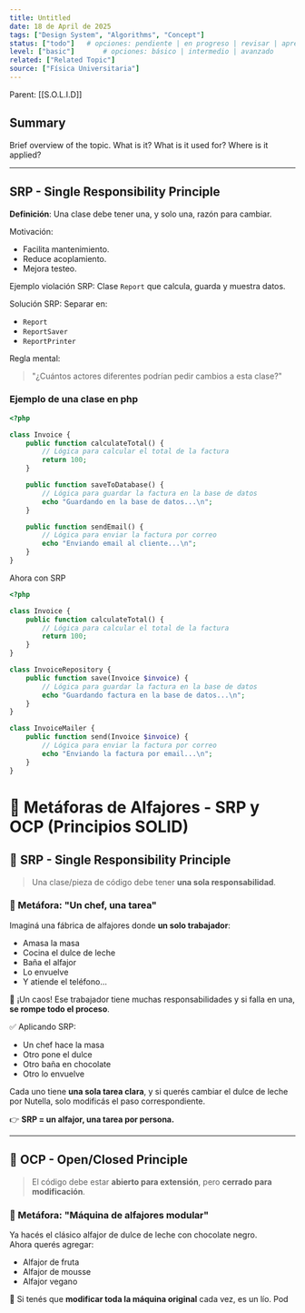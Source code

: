 ```yaml
---
title: Untitled
date: 18 de April de 2025
tags: ["Design System", "Algorithms", "Concept"]
status: ["todo"]   # opciones: pendiente | en progreso | revisar | aprendido | actualizar | archivado
level: ["basic"]       # opciones: básico | intermedio | avanzado
related: ["Related Topic"]
source: ["Física Universitaria"]
---
```


Parent: [[S.O.L.I.D]]
## Summary
Brief overview of the topic. What is it? What is it used for? Where is it applied?

---
## SRP - Single Responsibility Principle

**Definición**: Una clase debe tener una, y solo una, razón para cambiar.

Motivación:
- Facilita mantenimiento.
- Reduce acoplamiento.
- Mejora testeo.

Ejemplo violación SRP:
Clase `Report` que calcula, guarda y muestra datos.

Solución SRP:
Separar en:
- `Report`
- `ReportSaver`
- `ReportPrinter`

Regla mental:
> "¿Cuántos actores diferentes podrían pedir cambios a esta clase?"

### Ejemplo de una clase en php
```php
<?php

class Invoice {
    public function calculateTotal() {
        // Lógica para calcular el total de la factura
        return 100;
    }

    public function saveToDatabase() {
        // Lógica para guardar la factura en la base de datos
        echo "Guardando en la base de datos...\n";
    }

    public function sendEmail() {
        // Lógica para enviar la factura por correo
        echo "Enviando email al cliente...\n";
    }
}
```
Ahora con SRP
```php
<?php

class Invoice {
    public function calculateTotal() {
        // Lógica para calcular el total de la factura
        return 100;
    }
}

class InvoiceRepository {
    public function save(Invoice $invoice) {
        // Lógica para guardar la factura en la base de datos
        echo "Guardando factura en la base de datos...\n";
    }
}

class InvoiceMailer {
    public function send(Invoice $invoice) {
        // Lógica para enviar la factura por correo
        echo "Enviando la factura por email...\n";
    }
}

```

# 🍫 Metáforas de Alfajores - SRP y OCP (Principios SOLID)

## 🧩 SRP - Single Responsibility Principle

> Una clase/pieza de código debe tener **una sola responsabilidad**.

### 🧁 Metáfora: "Un chef, una tarea"

Imaginá una fábrica de alfajores donde **un solo trabajador**:

- Amasa la masa  
- Cocina el dulce de leche  
- Baña el alfajor  
- Lo envuelve  
- Y atiende el teléfono...

🛑 ¡Un caos! Ese trabajador tiene muchas responsabilidades y si falla en una, **se rompe todo el proceso**.

✅ Aplicando SRP:
- Un chef hace la masa
- Otro pone el dulce
- Otro baña en chocolate
- Otro lo envuelve

Cada uno tiene **una sola tarea clara**, y si querés cambiar el dulce de leche por Nutella, solo modificás el paso correspondiente.

👉 **SRP = un alfajor, una tarea por persona.**

---

## 🧩 OCP - Open/Closed Principle

> El código debe estar **abierto para extensión**, pero **cerrado para modificación**.

### 🧁 Metáfora: "Máquina de alfajores modular"

Ya hacés el clásico alfajor de dulce de leche con chocolate negro.  
Ahora querés agregar:

- Alfajor de fruta  
- Alfajor de mousse  
- Alfajor vegano  

🛑 Si tenés que **modificar toda la máquina original** cada vez, es un lío. Pod